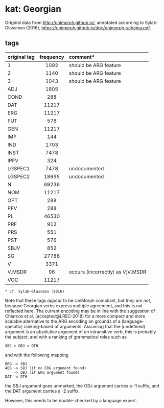 # kat: Georgian

Original data from http://unimorph.github.io/, annotated according to Sylak-Glassman (2016), https://unimorph.github.io/doc/unimorph-schema.pdf.

## tags

| original tag	| frequency	| comment* |
|---------------|:---------:|:---------|
| 1	 			| 1092 		| should be ARG feature |
| 2	 			| 1140 		| should be ARG feature |
| 3	 			| 1043 		| should be ARG feature |
| ADJ			| 1805 		| |
| COND		 	| 288 		| |
| DAT	 		| 11217 	| |
| ERG	 		| 11217 	| |
| FUT	 		| 576 		| |
| GEN	 		| 11217 	| |
| IMP	 		| 144 		| |
| IND	 		| 1703 		| |
| INST	 		| 7478 		| |
| IPFV	 		| 324 		| |
| LGSPEC1	 	| 7478 		| undocumented |
| LGSPEC2	 	| 18695 	| undocumented |
| N	 			| 69236 	| |
| NOM	 		| 11217 	| |
| OPT	 		| 288 		| |
| PFV	 		| 288 		| |
| PL	 		| 46530 	| |
| PRF	 		| 912 		| |
| PRS	 		| 551 		| |
| PST	 		| 576 		| |
| SBJV	 		| 852 		| |
| SG	 		| 27786 	| |
| V	 			| 3371 		| |
| V.MSDR	 	| 96 		| occurs (incorrectly) as V;V.MSDR |
| VOC	 		| 11217 	| |

	* cf. Sylak-Glassman (2016)
	
Note that these tags *appear* to be UniMorph compliant, but *they are not*, because Georgian verbs express multiple agreement, and this is not reflected here.
The current encoding may be in line with the suggestion of Chiarcos et al. (accepted@LREC-2018) for a more compact and more scalable alternative to the ARG encoding on grounds of a (language-specific) ranking-based of arguments.
Assuming that the (undefined) argument is an absolutive argument of an intransitive verb, this is probably the subject, and with a ranking of grammatical roles such as

	SBJ > OBJ > OTH

and with the following mapping

	ERG -> SBJ
	ABS -> SBJ (if no ERG argument found)
	    -> OBJ (if ERG argument found)
	DAT -> OTH
	
the SBJ argument goes unmarked, the OBJ argument carries a -1 suffix, and the DAT argument carries a -2 suffix.

However, this needs to be double-checked by a language expert.